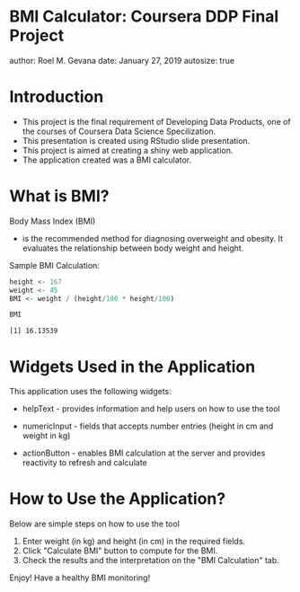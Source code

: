 BMI Calculator: Coursera DDP Final Project
========================================================
author: Roel M. Gevana
date: January 27, 2019
autosize: true

Introduction
========================================================
- This project is the final requirement of Developing Data Products, one of the courses of Coursera Data Science Specilization.
- This presentation is created using RStudio slide presentation.
- This project is aimed at creating a shiny web application.
- The application created was a BMI calculator.

What is BMI?
========================================================
Body Mass Index (BMI) 
- is the recommended method for diagnosing overweight and obesity. It evaluates the relationship between body weight and height.

Sample BMI Calculation:

```r
height <- 167
weight <- 45
BMI <- weight / (height/100 * height/100)

BMI
```

```
[1] 16.13539
```

Widgets Used in the Application
========================================================
This application uses the following widgets:
- helpText - provides information and help users on how to use the tool

- numericInput - fields that accepts number entries (height in cm and weight in kg)
  
- actionButton - enables BMI calculation at the server and provides reactivity to refresh and calculate


How to Use the Application?
========================================================
Below are simple steps on how to use the tool 
  1. Enter weight (in kg) and height (in cm) in the required fields.
  2. Click "Calculate BMI" button to compute for the BMI.
  3. Check the results and the interpretation on the "BMI Calculation" tab.


Enjoy! Have a healthy BMI monitoring!

